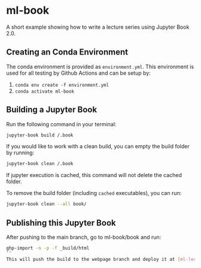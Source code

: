 # ml-book

A short example showing how to write a lecture series using Jupyter Book 2.0.

## Creating an Conda Environment

The conda environment is provided as `environment.yml`. This environment is used for all testing by Github Actions and can be setup by:

1. `conda env create -f environment.yml`
2. `conda activate ml-book`

## Building a Jupyter Book

Run the following command in your terminal:

```bash
jupyter-book build /.book
```

If you would like to work with a clean build, you can empty the build folder by running:

```bash
jupyter-book clean /.book
```

If jupyter execution is cached, this command will not delete the cached folder.

To remove the build folder (including `cached` executables), you can run:

```bash
jupyter-book clean --all book/
```

## Publishing this Jupyter Book

After pushing to the main branch, go to ml-book/book and run:

```bash
ghp-import -n -p -f _build/html
``
This will push the build to the webpage branch and deploy it at [ml-lectures.org](https://ml-lectures.org/).

